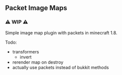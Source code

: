## Packet Image Maps

### ⚠️ WIP ⚠️

Simple image map plugin with packets in minecraft 1.8.

Todo:

- transformers
	- invert
- rerender map on destroy
- actually use packets instead of bukkit methods